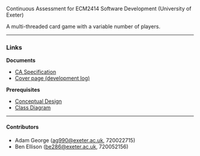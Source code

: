Continuous Assessment for ECM2414 Software Development (University of Exeter)

A multi-threaded card game with a variable number of players.

***
### Links

__Documents__
- [CA Specification](https://ele.exeter.ac.uk/pluginfile.php/2928632/mod_resource/content/5/ECM2414-CA.pdf)
- [Cover page (development log)](https://www.overleaf.com/read/nvmjqwxbsnhg#26ef4a)

__Prerequisites__
- [Conceptual Design](https://docs.google.com/document/d/1e4droZp7sjnKO-tT3nldNfSzah376FP7LWPOwOjlwXg/edit?usp=sharing)
- [Class Diagram](https://drive.google.com/file/d/1EEIFbZqVw0cQUR_jMdZQO7QMpAExRx8j/view?usp=sharing)

***
#### Contributors
- Adam George (ag990@exeter.ac.uk, 720022715)
- Ben Ellison (be286@exeter.ac.uk, 720052156)
